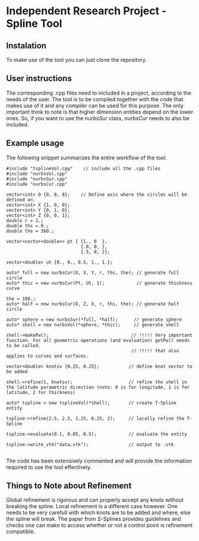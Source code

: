 # Independent Research Project - Spline Tool

## Instalation

To make use of the tool you can just clone the repository.

## User instructions

The corresponding .cpp files need to included in a project, according to the needs of the user. The tool is to be compiled together with the code that makes use of it and any compiler can be used for this purpose. The only important think to note is that higher dimension entities depend on the lower ones. So, if you want to use the *nurbsSur* class, *nurbsCur* needs to also be included.

## Example usage

The following snippet summarizes the entire workflow of the tool.

```
#include "tsplineVol.cpp"    // include all the .cpp files
#include "nurbsVol.cpp"
#include "nurbsSur.cpp"
#include "nurbsCur.cpp"

vector<int> O {0, 0, 0};    // Define axis where the circles will be defined on.
vector<int> X {1, 0, 0};
vector<int> Y {0, 1, 0};
vector<int> Z {0, 0, 1};
double r = 1.;
double ths = 0.;
double the = 360.;

vector<vector<double>> pt { {1., 0  }, 
                            {.8, 0, }, 
                            {.5, 0, }};

vector<double> ut {0., 0., 0.5, 1., 1.};

auto* full = new nurbsCur(O, X, Y, r, ths, the); // generate full circle
auto* thic = new nurbsCur(Pt, Ut, 1);            // generate thickness curve

the = 180.;
auto* half = new nurbsCur(O, Z, X, r, ths, the); // generate half circle

auto* sphere = new nurbsSur(*full, *half);      // generate sphere
auto* shell = new nurbsVol(*sphere, *thic);     // generate shell

shell->makePw();                               // !!!!! Very important function. For all geometric operations (and evaluation) getPw() needs to be called.
                                               // !!!!! that also applies to curves and surfaces.
                                               
vector<double> knotsv {0.25, 0.25};           // define knot vector to be added

shell->refine(1, knotsv);                     // refine the shell in the latitude parametric direction (note: 0 is for longitude, 1 is for latitude, 2 for thickness)

auto* tspline = new tsplineVol(*shell);       // create T-Spline entity

tspline->refine(2.5, 2.5, 1.25, 0.25, 2);     // locally refine the T-Spline

tspline->evaluate(0.1, 0.05, 0.5);            // evaluate the entity

tspline->write_vtk("data.vtk");               // output to .vtk


```

The code has been extensively commented and will provide the information required to use the tool effectively.

## Things to Note about Refinement

Global refinement is rigorous and can properly accept any knots without breaking the spline. Local refinement is a different case however. One needs to be very carefull with which knots are to be added and where, else the spline will break. The paper from S-Splines provides guidelines and checks one can make to access whether or not a control point is refinement compatible.
